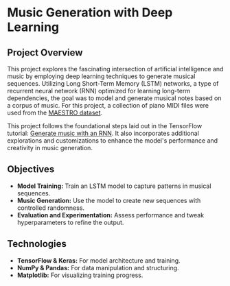 # Music Generation with Deep Learning

## Project Overview
This project explores the fascinating intersection of artificial intelligence and music by employing deep learning techniques to generate musical sequences. Utilizing Long Short-Term Memory (LSTM) networks, a type of recurrent neural network (RNN) optimized for learning long-term dependencies, the goal was to model and generate musical notes based on a corpus of music. For this project, a collection of piano MIDI files were used from the [MAESTRO dataset](https://magenta.tensorflow.org/datasets/maestro).

This project follows the foundational steps laid out in the TensorFlow tutorial: [Generate music with an RNN](https://www.tensorflow.org/tutorials/audio/music_generation#setup). It also incorporates additional explorations and customizations to enhance the model's performance and creativity in music generation.

## Objectives

* **Model Training:** Train an LSTM model to capture patterns in musical sequences.
* **Music Generation:** Use the model to create new sequences with controlled randomness.
* **Evaluation and Experimentation:** Assess performance and tweak hyperparameters to refine the output.

## Technologies
* **TensorFlow & Keras:** For model architecture and training.
* **NumPy & Pandas:** For data manipulation and structuring.
* **Matplotlib:** For visualizing training progress.

